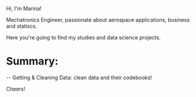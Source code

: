 Hi, I'm Marina!

Mechatronics Engineer, passionate about aerospace applications, business and statiscs.

Here you're going to find my studies and data science projects.

# Summary:

-- Getting & Cleaning Data: clean data and their codebooks!




Cheers!
